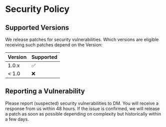 # Security Policy

## Supported Versions

We release patches for security vulnerabilities. Which versions are eligible receiving such patches depend on the Version:

| Version | Supported          |
| ------- | ------------------ |
| 1.0.x   | :white_check_mark: |
| < 1.0   | :x:                |

## Reporting a Vulnerability

Please report (suspected) security vulnerabilities to DM. You will receive a response from us within 48 hours. If the issue is confirmed, we will release a patch as soon as possible depending on complexity but historically within a few days.
